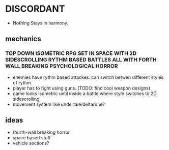 # DISCORDANT

* Nothing Stays in harmony.

## mechanics

### TOP DOWN ISOMETRIC RPG SET IN SPACE WITH 2D SIDESCROLLING RYTHM BASED BATTLES ALL WITH FORTH WALL BREAKING PSYCHOLOGICAL HORROR

* enemies have rythm based attackes. can switch betwen different styles of rythm
* player has to fight using guns. (TODO: find cool weapon designs)
* game looks isometric until inside a battle where style switches to 2D sidescrolling
* movement system like undertale/deltarune?

## ideas

* fourth-wall breaking horror
* space based stuff
* vehicle sections?
